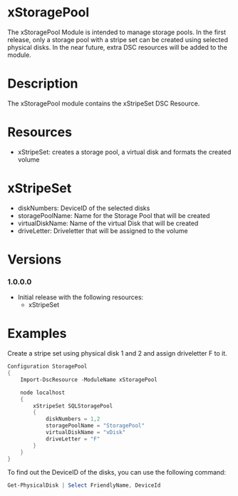 # xStoragePool

The xStoragePool Module is intended to manage storage pools. In the first release, only a storage pool with a stripe set can be created using selected physical disks. In the near future, extra DSC resources will be added to the module.

# Description

The xStoragePool module contains the xStripeSet DSC Resource.

# Resources

* xStripeSet: creates a storage pool, a virtual disk and formats the created volume

# xStripeSet

* diskNumbers: DeviceID of the selected disks
* storagePoolName: Name for the Storage Pool that will be created
* virtualDiskName: Name of the virtual Disk that will be created
* driveLetter: Driveletter that will be assigned to the volume

# Versions

### 1.0.0.0
* Initial release with the following resources:
  * xStripeSet
  
# Examples

Create a stripe set using physical disk 1 and 2 and assign driveletter F to it.

```PowerShell
Configuration StoragePool
{
    Import-DscResource -ModuleName xStoragePool

    node localhost
    {
        xStripeSet SQLStoragePool
        {
            diskNumbers = 1,2
            storagePoolName = "StoragePool"
            virtualDiskName = "vDisk"
            driveLetter = "F"
        }
    }
}
```

To find out the DeviceID of the disks, you can use the following command:

```PowerShell
Get-PhysicalDisk | Select FriendlyName, DeviceId
```

